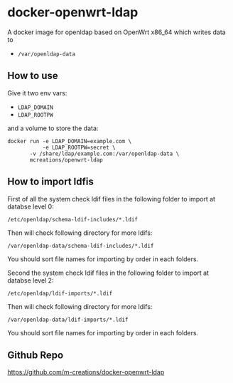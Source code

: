 docker-openwrt-ldap
===================

A docker image for openldap based on OpenWrt x86_64 which writes data to

* `/var/openldap-data`

How to use
----------

Give it two env vars:

* `LDAP_DOMAIN`
* `LDAP_ROOTPW`

and a volume to store the data:

```
docker run -e LDAP_DOMAIN=example.com \
           -e LDAP_ROOTPW=secret \
	   -v /share/ldap/example.com:/var/openldap-data \
	   mcreations/openwrt-ldap
```

How to import ldfis
-------------------
First of all the system check ldif files in the following folder to import at databse level 0:
```
/etc/openldap/schema-ldif-includes/*.ldif
```
Then will check following directory for more ldifs:
```
/var/openldap-data/schema-ldif-includes/*.ldif
```
You should sort file names for importing by order in each folders.

Second the system check ldif files in the following folder to import at databse level 2:
```
/etc/openldap/ldif-imports/*.ldif
```
Then will check following directory for more ldifs:
```
/var/openldap-data/ldif-imports/*.ldif
```
You should sort file names for importing by order in each folders.


Github Repo
-----------
https://github.com/m-creations/docker-openwrt-ldap

